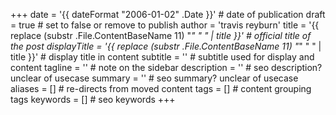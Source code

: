 +++
date = '{{ dateFormat "2006-01-02" .Date }}' # date of publication
draft = true # set to false or remove to publish
author = 'travis reyburn'
title = '{{ replace (substr .File.ContentBaseName 11) "_" " " | title }}' # official title of the post
displayTitle = '{{ replace (substr .File.ContentBaseName 11) "_" " " | title }}' # display title in content
subtitle = '' # subtitle used for display and content
tagline = '' # note on the sidebar
description = '' # seo description? unclear of usecase
summary = '' # seo summary? unclear of usecase
aliases = [] # re-directs from moved content
tags = [] # content grouping tags
keywords = [] # seo keywords
+++
